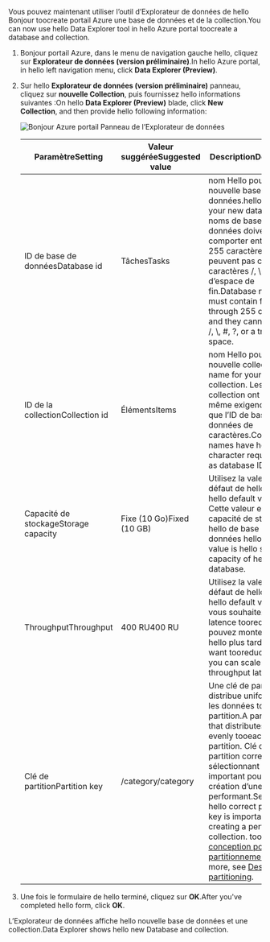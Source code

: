 <span data-ttu-id="ff755-101">Vous pouvez maintenant utiliser l’outil d’Explorateur de données de hello Bonjour toocreate portail Azure une base de données et de la collection.</span><span class="sxs-lookup"><span data-stu-id="ff755-101">You can now use hello Data Explorer tool in hello Azure portal toocreate a database and collection.</span></span> 

1. <span data-ttu-id="ff755-102">Bonjour portail Azure, dans le menu de navigation gauche hello, cliquez sur **Explorateur de données (version préliminaire)**.</span><span class="sxs-lookup"><span data-stu-id="ff755-102">In hello Azure portal, in hello left navigation menu, click **Data Explorer (Preview)**.</span></span> 

2. <span data-ttu-id="ff755-103">Sur hello **Explorateur de données (version préliminaire)** panneau, cliquez sur **nouvelle Collection**, puis fournissez hello informations suivantes :</span><span class="sxs-lookup"><span data-stu-id="ff755-103">On hello **Data Explorer (Preview)** blade, click **New Collection**, and then provide hello following information:</span></span>

    ![Bonjour Azure portail Panneau de l’Explorateur de données](./media/cosmos-db-create-collection/azure-cosmosdb-data-explorer.png)

    <span data-ttu-id="ff755-105">Paramètre</span><span class="sxs-lookup"><span data-stu-id="ff755-105">Setting</span></span>|<span data-ttu-id="ff755-106">Valeur suggérée</span><span class="sxs-lookup"><span data-stu-id="ff755-106">Suggested value</span></span>|<span data-ttu-id="ff755-107">Description</span><span class="sxs-lookup"><span data-stu-id="ff755-107">Description</span></span>
    ---|---|---
    <span data-ttu-id="ff755-108">ID de base de données</span><span class="sxs-lookup"><span data-stu-id="ff755-108">Database id</span></span>|<span data-ttu-id="ff755-109">Tâches</span><span class="sxs-lookup"><span data-stu-id="ff755-109">Tasks</span></span>|<span data-ttu-id="ff755-110">nom Hello pour votre nouvelle base de données.</span><span class="sxs-lookup"><span data-stu-id="ff755-110">hello name for your new database.</span></span> <span data-ttu-id="ff755-111">Les noms de base de données doivent comporter entre 1 et 255 caractères, et ne peuvent pas contenir les caractères /, \\, # ou ?, ni d’espace de fin.</span><span class="sxs-lookup"><span data-stu-id="ff755-111">Database names must contain from 1 through 255 characters, and they cannot contain /, \\, #, ?, or a trailing space.</span></span>
    <span data-ttu-id="ff755-112">ID de la collection</span><span class="sxs-lookup"><span data-stu-id="ff755-112">Collection id</span></span>|<span data-ttu-id="ff755-113">Éléments</span><span class="sxs-lookup"><span data-stu-id="ff755-113">Items</span></span>|<span data-ttu-id="ff755-114">nom Hello pour votre nouvelle collection.</span><span class="sxs-lookup"><span data-stu-id="ff755-114">hello name for your new collection.</span></span> <span data-ttu-id="ff755-115">Les noms de collection ont hello même exigences telles que l’ID de base de données de caractères.</span><span class="sxs-lookup"><span data-stu-id="ff755-115">Collection names have hello same character requirements as database IDs.</span></span>
    <span data-ttu-id="ff755-116">Capacité de stockage</span><span class="sxs-lookup"><span data-stu-id="ff755-116">Storage capacity</span></span>| <span data-ttu-id="ff755-117">Fixe (10 Go)</span><span class="sxs-lookup"><span data-stu-id="ff755-117">Fixed (10 GB)</span></span>|<span data-ttu-id="ff755-118">Utilisez la valeur par défaut de hello.</span><span class="sxs-lookup"><span data-stu-id="ff755-118">Use hello default value.</span></span> <span data-ttu-id="ff755-119">Cette valeur est la capacité de stockage hello de base de données hello.</span><span class="sxs-lookup"><span data-stu-id="ff755-119">This value is hello storage capacity of hello database.</span></span>
    <span data-ttu-id="ff755-120">Throughput</span><span class="sxs-lookup"><span data-stu-id="ff755-120">Throughput</span></span>|<span data-ttu-id="ff755-121">400 RU</span><span class="sxs-lookup"><span data-stu-id="ff755-121">400 RU</span></span>|<span data-ttu-id="ff755-122">Utilisez la valeur par défaut de hello.</span><span class="sxs-lookup"><span data-stu-id="ff755-122">Use hello default value.</span></span> <span data-ttu-id="ff755-123">Si vous souhaitez une latence tooreduce, vous pouvez monter le débit hello plus tard.</span><span class="sxs-lookup"><span data-stu-id="ff755-123">If you want tooreduce latency, you can scale up hello throughput later.</span></span>
    <span data-ttu-id="ff755-124">Clé de partition</span><span class="sxs-lookup"><span data-stu-id="ff755-124">Partition key</span></span>|<span data-ttu-id="ff755-125">/category</span><span class="sxs-lookup"><span data-stu-id="ff755-125">/category</span></span>|<span data-ttu-id="ff755-126">Une clé de partition qui distribue uniformément les données tooeach partition.</span><span class="sxs-lookup"><span data-stu-id="ff755-126">A partition key that distributes data evenly tooeach partition.</span></span> <span data-ttu-id="ff755-127">Clé de partition correct en sélectionnant hello est important pour la création d’une collection performant.</span><span class="sxs-lookup"><span data-stu-id="ff755-127">Selecting hello correct partition key is important in creating a performant collection.</span></span> <span data-ttu-id="ff755-128">toolearn, voir [conception pour le partitionnement](../articles/cosmos-db/partition-data.md#designing-for-partitioning).</span><span class="sxs-lookup"><span data-stu-id="ff755-128">toolearn more, see [Designing for partitioning](../articles/cosmos-db/partition-data.md#designing-for-partitioning).</span></span>    
3. <span data-ttu-id="ff755-129">Une fois le formulaire de hello terminé, cliquez sur **OK**.</span><span class="sxs-lookup"><span data-stu-id="ff755-129">After you've completed hello form, click **OK**.</span></span>

<span data-ttu-id="ff755-130">L’Explorateur de données affiche hello nouvelle base de données et une collection.</span><span class="sxs-lookup"><span data-stu-id="ff755-130">Data Explorer shows hello new Database and collection.</span></span> 
